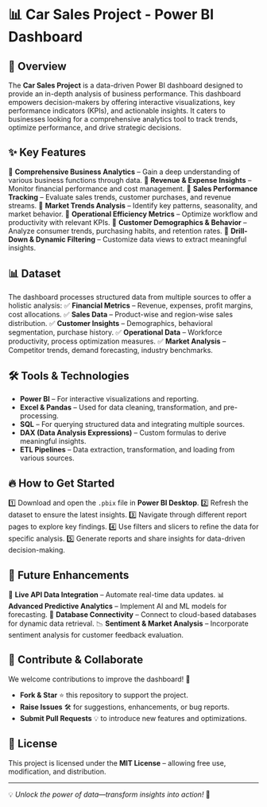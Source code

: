 # 📊 Car Sales Project - Power BI Dashboard

## 🚀 Overview
The **Car Sales Project** is a data-driven Power BI dashboard designed to provide an in-depth analysis of business performance. This dashboard empowers decision-makers by offering interactive visualizations, key performance indicators (KPIs), and actionable insights. It caters to businesses looking for a comprehensive analytics tool to track trends, optimize performance, and drive strategic decisions.

## ✨ Key Features
🔹 **Comprehensive Business Analytics** – Gain a deep understanding of various business functions through data.
🔹 **Revenue & Expense Insights** – Monitor financial performance and cost management.
🔹 **Sales Performance Tracking** – Evaluate sales trends, customer purchases, and revenue streams.
🔹 **Market Trends Analysis** – Identify key patterns, seasonality, and market behavior.
🔹 **Operational Efficiency Metrics** – Optimize workflow and productivity with relevant KPIs.
🔹 **Customer Demographics & Behavior** – Analyze consumer trends, purchasing habits, and retention rates.
🔹 **Drill-Down & Dynamic Filtering** – Customize data views to extract meaningful insights.

## 📊 Dataset
The dashboard processes structured data from multiple sources to offer a holistic analysis:
✅ **Financial Metrics** – Revenue, expenses, profit margins, cost allocations.
✅ **Sales Data** – Product-wise and region-wise sales distribution.
✅ **Customer Insights** – Demographics, behavioral segmentation, purchase history.
✅ **Operational Data** – Workforce productivity, process optimization measures.
✅ **Market Analysis** – Competitor trends, demand forecasting, industry benchmarks.

## 🛠️ Tools & Technologies
- **Power BI** – For interactive visualizations and reporting.
- **Excel & Pandas** – Used for data cleaning, transformation, and pre-processing.
- **SQL** – For querying structured data and integrating multiple sources.
- **DAX (Data Analysis Expressions)** – Custom formulas to derive meaningful insights.
- **ETL Pipelines** – Data extraction, transformation, and loading from various sources.

## 🔥 How to Get Started
1️⃣ Download and open the `.pbix` file in **Power BI Desktop**.
2️⃣ Refresh the dataset to ensure the latest insights.
3️⃣ Navigate through different report pages to explore key findings.
4️⃣ Use filters and slicers to refine the data for specific analysis.
5️⃣ Generate reports and share insights for data-driven decision-making.

## 🌟 Future Enhancements
🚀 **Live API Data Integration** – Automate real-time data updates.
📊 **Advanced Predictive Analytics** – Implement AI and ML models for forecasting.
🔗 **Database Connectivity** – Connect to cloud-based databases for dynamic data retrieval.
📉 **Sentiment & Market Analysis** – Incorporate sentiment analysis for customer feedback evaluation.

## 🤝 Contribute & Collaborate
We welcome contributions to improve the dashboard! 🎯
- **Fork & Star** ⭐ this repository to support the project.
- **Raise Issues** 🛠️ for suggestions, enhancements, or bug reports.
- **Submit Pull Requests** 💡 to introduce new features and optimizations.

## 📜 License
This project is licensed under the **MIT License** – allowing free use, modification, and distribution.

---
💡 *Unlock the power of data—transform insights into action!* 🚀

